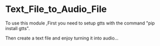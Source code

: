 # Text_File_to_Audio_File

To use this module ,First you need to setup gtts with the command "pip install gtts".

Then create a text file and enjoy turning it into audio...
